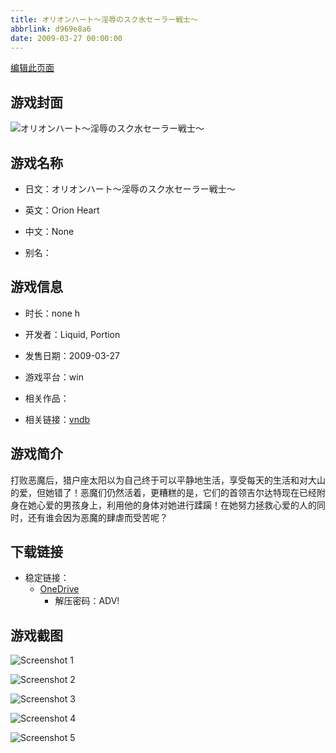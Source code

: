 ```yaml
---
title: オリオンハート～淫辱のスク水セーラー戦士～
abbrlink: d969e8a6
date: 2009-03-27 00:00:00
---
```

[编辑此页面](https://github.com/ACG-3/ADV3-source/blob/main/source/_posts/games/%E3%82%AA%E3%83%AA%E3%82%AA%E3%83%B3%E3%83%8F%E3%83%BC%E3%83%88%EF%BD%9E%E6%B7%AB%E8%BE%B1%E3%81%AE%E3%82%B9%E3%82%AF%E6%B0%B4%E3%82%BB%E3%83%BC%E3%83%A9%E3%83%BC%E6%88%A6%E5%A3%AB%EF%BD%9E.md)

## 游戏封面

![オリオンハート～淫辱のスク水セーラー戦士～](https://pan.timero.xyz/d/onedrive/img_lib_001/%E3%82%AA%E3%83%AA%E3%82%AA%E3%83%B3%E3%83%8F%E3%83%BC%E3%83%88%EF%BD%9E%E6%B7%AB%E8%BE%B1%E3%81%AE%E3%82%B9%E3%82%AF%E6%B0%B4%E3%82%BB%E3%83%BC%E3%83%A9%E3%83%BC%E6%88%A6%E5%A3%AB%EF%BD%9E_cover.avif)


## 游戏名称

- 日文：オリオンハート～淫辱のスク水セーラー戦士～
- 英文：Orion Heart
- 中文：None

- 别名：


## 游戏信息

- 时长：none h
- 开发者：Liquid, Portion
- 发售日期：2009-03-27
- 游戏平台：win
- 相关作品：

- 相关链接：[vndb](https://vndb.org/v6662)


## 游戏简介

打败恶魔后，猎户座太阳以为自己终于可以平静地生活，享受每天的生活和对大山的爱，但她错了！恶魔们仍然活着，更糟糕的是，它们的首领吉尔达特现在已经附身在她心爱的男孩身上，利用他的身体对她进行蹂躏！在她努力拯救心爱的人的同时，还有谁会因为恶魔的肆虐而受苦呢？




## 下载链接

- 稳定链接：
    - [OneDrive](https://pan.timero.xyz/onedrive/adv_lib_001/%E3%82%AA%E3%83%AA%E3%82%AA%E3%83%B3%E3%83%8F%E3%83%BC%E3%83%88%EF%BD%9E%E6%B7%AB%E8%BE%B1%E3%81%AE%E3%82%B9%E3%82%AF%E6%B0%B4%E3%82%BB%E3%83%BC%E3%83%A9%E3%83%BC%E6%88%A6%E5%A3%AB%EF%BD%9E)
        - 解压密码：ADV!



## 游戏截图


![Screenshot 1](https://pan.timero.xyz/d/onedrive/img_lib_001/%E3%82%AA%E3%83%AA%E3%82%AA%E3%83%B3%E3%83%8F%E3%83%BC%E3%83%88%EF%BD%9E%E6%B7%AB%E8%BE%B1%E3%81%AE%E3%82%B9%E3%82%AF%E6%B0%B4%E3%82%BB%E3%83%BC%E3%83%A9%E3%83%BC%E6%88%A6%E5%A3%AB%EF%BD%9E_Screenshot_1.avif)

![Screenshot 2](https://pan.timero.xyz/d/onedrive/img_lib_001/%E3%82%AA%E3%83%AA%E3%82%AA%E3%83%B3%E3%83%8F%E3%83%BC%E3%83%88%EF%BD%9E%E6%B7%AB%E8%BE%B1%E3%81%AE%E3%82%B9%E3%82%AF%E6%B0%B4%E3%82%BB%E3%83%BC%E3%83%A9%E3%83%BC%E6%88%A6%E5%A3%AB%EF%BD%9E_Screenshot_2.avif)

![Screenshot 3](https://pan.timero.xyz/d/onedrive/img_lib_001/%E3%82%AA%E3%83%AA%E3%82%AA%E3%83%B3%E3%83%8F%E3%83%BC%E3%83%88%EF%BD%9E%E6%B7%AB%E8%BE%B1%E3%81%AE%E3%82%B9%E3%82%AF%E6%B0%B4%E3%82%BB%E3%83%BC%E3%83%A9%E3%83%BC%E6%88%A6%E5%A3%AB%EF%BD%9E_Screenshot_3.avif)

![Screenshot 4](https://pan.timero.xyz/d/onedrive/img_lib_001/%E3%82%AA%E3%83%AA%E3%82%AA%E3%83%B3%E3%83%8F%E3%83%BC%E3%83%88%EF%BD%9E%E6%B7%AB%E8%BE%B1%E3%81%AE%E3%82%B9%E3%82%AF%E6%B0%B4%E3%82%BB%E3%83%BC%E3%83%A9%E3%83%BC%E6%88%A6%E5%A3%AB%EF%BD%9E_Screenshot_4.avif)

![Screenshot 5](https://pan.timero.xyz/d/onedrive/img_lib_001/%E3%82%AA%E3%83%AA%E3%82%AA%E3%83%B3%E3%83%8F%E3%83%BC%E3%83%88%EF%BD%9E%E6%B7%AB%E8%BE%B1%E3%81%AE%E3%82%B9%E3%82%AF%E6%B0%B4%E3%82%BB%E3%83%BC%E3%83%A9%E3%83%BC%E6%88%A6%E5%A3%AB%EF%BD%9E_Screenshot_5.avif)


